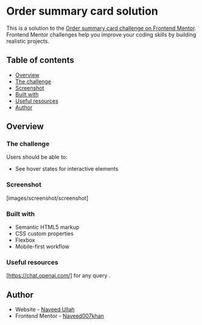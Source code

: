 # Order summary card solution
This is a solution to the [Order summary card challenge on Frontend Mentor](https://www.frontendmentor.io/challenges/order-summary-component-QlPmajDUj). Frontend Mentor challenges help you improve your coding skills by building realistic projects. 

## Table of contents

-   [Overview](#overview)
  - [The challenge](#the-challenge)
  - [Screenshot](#screenshot)
  - [Built with](#built-with)
  - [Useful resources](#useful-resources)
-   [Author](#author)




## Overview

### The challenge

Users should be able to:

- See hover states for interactive elements

### Screenshot
[images/screenshot/screenshot]


### Built with

- Semantic HTML5 markup
- CSS custom properties
- Flexbox
- Mobile-first workflow




### Useful resources

[https://chat.openai.com/] for any query .

## Author

- Website - [Naveed Ullah](https://github.com/Naveed007khan/html-css-projects.git)
- Frontend Mentor - [Naveed007khan](https://www.frontendmentor.io/profile/Naveed007khan)


